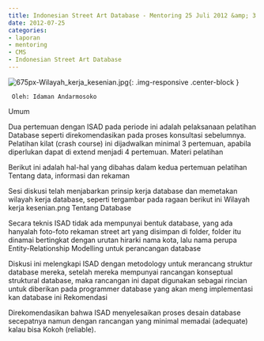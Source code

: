 ```yaml
---
title: Indonesian Street Art Database - Mentoring 25 Juli 2012 &amp; 3 Agustus 2012
date: 2012-07-25
categories:
- laporan
- mentoring
- CMS
- Indonesian Street Art Database
---
```


![675px-Wilayah_kerja_kesenian.jpg](/_uploads/675px-Wilayah_kerja_kesenian.jpg){: .img-responsive .center-block }

     Oleh: Idaman Andarmosoko

Umum

Dua pertemuan dengan ISAD pada periode ini adalah pelaksanaan pelatihan Database seperti direkomendasikan pada proses konsultasi sebelumnya. Pelatihan kilat (crash course) ini dijadwalkan minimal 3 pertemuan, apabila diperlukan dapat di extend menjadi 4 pertemuan.
Materi pelatihan

Berikut ini adalah hal-hal yang dibahas dalam kedua pertemuan pelatihan
Tentang data, informasi dan rekaman

Sesi diskusi telah menjabarkan prinsip kerja database dan memetakan wilayah kerja database, seperti tergambar pada ragaan berikut ini
Wilayah kerja kesenian.png
Tentang Database

Secara teknis ISAD tidak ada mempunyai bentuk database, yang ada hanyalah foto-foto rekaman street art yang disimpan di folder, folder itu dinamai bertingkat dengan urutan hirarki nama kota, lalu nama perupa
Entity-Relationship Modelling untuk perancangan database

Diskusi ini melengkapi ISAD dengan metodology untuk merancang struktur database mereka, setelah mereka mempunyai rancangan konseptual struktural database, maka rancangan ini dapat digunakan sebagai rincian untuk diberikan pada programmer database yang akan meng implementasi kan database ini
Rekomendasi

Direkomendasikan bahwa ISAD menyelesaikan proses desain database secepatnya namun dengan rancangan yang minimal memadai (adequate) kalau bisa Kokoh (reliable).
